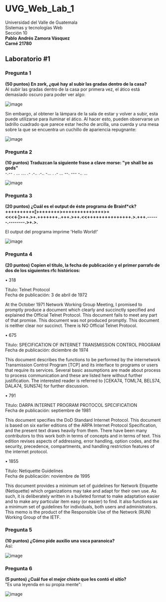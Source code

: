 # UVG_Web_Lab_1
Universidad del Valle de Guatemala  
Sistemas y tecnologías Web  
Sección 10  
**Pablo Andrés Zamora Vásquez  
Carné 21780**  
  
## Laboratorio #1  
  
### Pregunta 1  
**(50 puntos) En zork, ¿qué hay al subir las gradas dentro de la casa?**  
Al subir las gradas dentro de la casa por primera vez, el ático está demasiado oscuro para poder ver algo:  
  
![image](https://user-images.githubusercontent.com/77593400/213054468-ad70397b-d226-4b14-927e-ee041166bc28.png)
  
Sin embargo, al obtener la lámpara de la sala de estar y volver a subir, esta puede utilizarse para iluminar el ático. Al hacer esto, pueden observarse un ladrillo cuadrado que parece estar hecho de arcilla, una cuerda y una mesa sobre la que se encuentra un cuchillo de apariencia repugnante:  
  
![image](https://user-images.githubusercontent.com/77593400/213055430-6cc9ac86-e46b-4a2a-b5db-5acf0d00bd07.png)
  
### Pregunta 2  
**(10 puntos) Traduzcan la siguiente frase a clave morse: "ye shall be as gods"**  
-.-- .  ... .... .- .-.. .-..  -... .  .- ...  --. --- -.. ...  

![image](https://user-images.githubusercontent.com/77593400/213071891-e4efefaa-3646-4a90-83cd-bd487d0268a7.png)
  
### Pregunta 3  
**(20 puntos) ¿Cuál es el output de éste programa de Brainf*ck?  
++++++++++[>+++++++>++++++++++>+++>+<<<<-]>++.>+.+++++++..+++.>++.<<+++++++++++++++.>.+++.------.--------.>+.>.**  
  
El output del programa imprime 'Hello World!'  
  
![image](https://user-images.githubusercontent.com/77593400/213077447-ef3a4fd2-fbbf-48ad-ba4d-48ef5056aa4d.png)  
  
### Pregunta 4  
**(20 puntos) Copien el titulo, la fecha de publicación y el primer parrafo de dos de los siguientes rfc históricos:**  
  
• 318  
  
Título: Telnet Protocol  
Fecha de publicación: 3 de abril de 1972  
  
 At the October 1971 Network Working Group Meeting, I promised to
   promptly produce a document which clearly and succinctly specified
   and explained the Official Telnet Protocol.  This document fails to
   meet any part of that promise.  This document was not produced
   promptly.  This document is neither clear nor succinct.  There is NO
   Official Telnet Protocol.  
   
• 675  
  
Título: SPECIFICATION OF INTERNET TRANSMISSION CONTROL PROGRAM  
Fecha de publicación: diciembre de 1974  
  
This document describes the functions to be performed by the
   internetwork Transmission Control Program [TCP] and its interface to
   programs or users that require its services. Several basic
   assumptions are made about process to process communication and these
   are listed here without further justification. The interested reader
   is referred to [CEKA74, TOML74, BELS74, DALA74, SUNS74] for further
   discussion.
  
• 791  
  
Título: DARPA INTERNET PROGRAM PROTOCOL SPECIFICATION  
Fecha de publicación: septiembre de 1981  
  
This document specifies the DoD Standard Internet Protocol.  This
  document is based on six earlier editions of the ARPA Internet Protocol
  Specification, and the present text draws heavily from them.  There have
  been many contributors to this work both in terms of concepts and in
  terms of text.  This edition revises aspects of addressing, error
  handling, option codes, and the security, precedence, compartments, and
  handling restriction features of the internet protocol.
  
  
• 1855  
  

Título: Netiquette Guidelines     
Fecha de publicación: noviembre de 1995  
  
This document provides a minimum set of guidelines for Network
  Etiquette (Netiquette) which organizations may take and adapt for
  their own use.  As such, it is deliberately written in a bulleted
  format to make adaptation easier and to make any particular item easy
  (or easier) to find.  It also functions as a minimum set of
  guidelines for individuals, both users and administrators.  This memo
  is the product of the Responsible Use of the Network (RUN) Working
  Group of the IETF.
  
### Pregunta 5  
**(10 puntos) ¿Cómo pide auxilio una vaca paranoica?**  
Así:
  
![image](https://user-images.githubusercontent.com/77593400/213087296-23e5507d-21e7-4d11-9aab-81af60daa06d.png)
  
### Pregunta 6  
**(5 puntos) ¿Cuál fue el mejor chiste que les contó el sitio?**  
"Es una leyenda en su propia mente":  
  
![image](https://user-images.githubusercontent.com/77593400/213088153-bdbf6fb1-4c0a-4efe-bd4c-7991968c7915.png)
  
